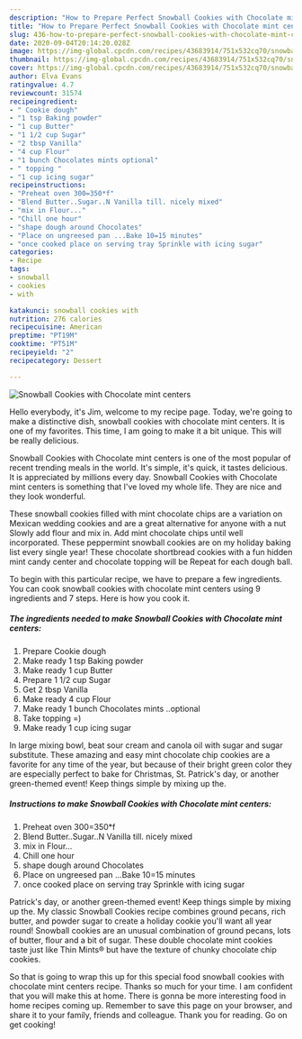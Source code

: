 ```yaml
---
description: "How to Prepare Perfect Snowball Cookies with Chocolate mint centers"
title: "How to Prepare Perfect Snowball Cookies with Chocolate mint centers"
slug: 436-how-to-prepare-perfect-snowball-cookies-with-chocolate-mint-centers
date: 2020-09-04T20:14:20.028Z
image: https://img-global.cpcdn.com/recipes/43683914/751x532cq70/snowball-cookies-with-chocolate-mint-centers-recipe-main-photo.jpg
thumbnail: https://img-global.cpcdn.com/recipes/43683914/751x532cq70/snowball-cookies-with-chocolate-mint-centers-recipe-main-photo.jpg
cover: https://img-global.cpcdn.com/recipes/43683914/751x532cq70/snowball-cookies-with-chocolate-mint-centers-recipe-main-photo.jpg
author: Elva Evans
ratingvalue: 4.7
reviewcount: 31574
recipeingredient:
- " Cookie dough"
- "1 tsp Baking powder"
- "1 cup Butter"
- "1 1/2 cup Sugar"
- "2 tbsp Vanilla"
- "4 cup Flour"
- "1 bunch Chocolates mints optional"
- " topping "
- "1 cup icing sugar"
recipeinstructions:
- "Preheat oven 300=350*f"
- "Blend Butter..Sugar..N Vanilla till. nicely mixed"
- "mix in Flour..."
- "Chill one hour"
- "shape dough around Chocolates"
- "Place on ungreesed pan ...Bake 10=15 minutes"
- "once cooked place on serving tray Sprinkle with icing sugar"
categories:
- Recipe
tags:
- snowball
- cookies
- with

katakunci: snowball cookies with 
nutrition: 276 calories
recipecuisine: American
preptime: "PT19M"
cooktime: "PT51M"
recipeyield: "2"
recipecategory: Dessert

---
```



![Snowball Cookies with Chocolate mint centers](https://img-global.cpcdn.com/recipes/43683914/751x532cq70/snowball-cookies-with-chocolate-mint-centers-recipe-main-photo.jpg)

Hello everybody, it's Jim, welcome to my recipe page. Today, we're going to make a distinctive dish, snowball cookies with chocolate mint centers. It is one of my favorites. This time, I am going to make it a bit unique. This will be really delicious.

Snowball Cookies with Chocolate mint centers is one of the most popular of recent trending meals in the world. It's simple, it's quick, it tastes delicious. It is appreciated by millions every day. Snowball Cookies with Chocolate mint centers is something that I've loved my whole life. They are nice and they look wonderful.

These snowball cookies filled with mint chocolate chips are a variation on Mexican wedding cookies and are a great alternative for anyone with a nut Slowly add flour and mix in. Add mint chocolate chips until well incorporated. These peppermint snowball cookies are on my holiday baking list every single year! These chocolate shortbread cookies with a fun hidden mint candy center and chocolate topping will be Repeat for each dough ball.


To begin with this particular recipe, we have to prepare a few ingredients. You can cook snowball cookies with chocolate mint centers using 9 ingredients and 7 steps. Here is how you cook it.

<!--inarticleads1-->

##### The ingredients needed to make Snowball Cookies with Chocolate mint centers:

1. Prepare  Cookie dough
1. Make ready 1 tsp Baking powder
1. Make ready 1 cup Butter
1. Prepare 1 1/2 cup Sugar
1. Get 2 tbsp Vanilla
1. Make ready 4 cup Flour
1. Make ready 1 bunch Chocolates mints ..optional
1. Take  topping =)
1. Make ready 1 cup icing sugar


In large mixing bowl, beat sour cream and canola oil with sugar and sugar substitute. These amazing and easy mint chocolate chip cookies are a favorite for any time of the year, but because of their bright green color they are especially perfect to bake for Christmas, St. Patrick&#39;s day, or another green-themed event! Keep things simple by mixing up the. 

<!--inarticleads2-->

##### Instructions to make Snowball Cookies with Chocolate mint centers:

1. Preheat oven 300=350*f
1. Blend Butter..Sugar..N Vanilla till. nicely mixed
1. mix in Flour...
1. Chill one hour
1. shape dough around Chocolates
1. Place on ungreesed pan ...Bake 10=15 minutes
1. once cooked place on serving tray Sprinkle with icing sugar


Patrick&#39;s day, or another green-themed event! Keep things simple by mixing up the. My classic Snowball Cookies recipe combines ground pecans, rich butter, and powder sugar to create a holiday cookie you&#39;ll want all year round! Snowball cookies are an unusual combination of ground pecans, lots of butter, flour and a bit of sugar. These double chocolate mint cookies taste just like Thin Mints® but have the texture of chunky chocolate chip cookies. 

So that is going to wrap this up for this special food snowball cookies with chocolate mint centers recipe. Thanks so much for your time. I am confident that you will make this at home. There is gonna be more interesting food in home recipes coming up. Remember to save this page on your browser, and share it to your family, friends and colleague. Thank you for reading. Go on get cooking!
